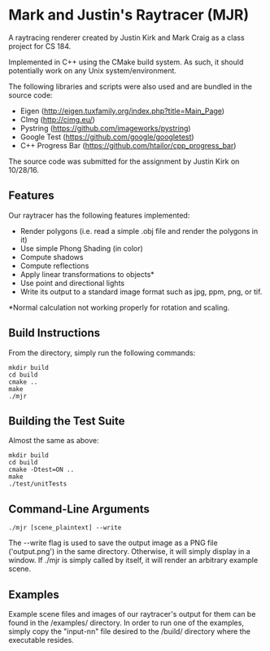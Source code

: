 # Mark and Justin's Raytracer (MJR)
A raytracing renderer created by Justin Kirk and Mark Craig as a class project for CS 184.

Implemented in C++ using the CMake build system. As such, it should potentially work on any Unix system/environment.

The following libraries and scripts were also used and are bundled in the source code:
 * Eigen (http://eigen.tuxfamily.org/index.php?title=Main_Page)
 * CImg (http://cimg.eu/)
 * Pystring (https://github.com/imageworks/pystring)
 * Google Test (https://github.com/google/googletest)
 * C++ Progress Bar (https://github.com/htailor/cpp_progress_bar)

The source code was submitted for the assignment by Justin Kirk on 10/28/16.
## Features
Our raytracer has the following features implemented:
 * Render polygons (i.e. read a simple .obj file and render the polygons in it)
 * Use simple Phong Shading (in color)
 * Compute shadows
 * Compute reflections
 * Apply linear transformations to objects*
 * Use point and directional lights
 * Write its output to a standard image format such as jpg, ppm, png, or tif.

*Normal calculation not working properly for rotation and scaling.


## Build Instructions
From the directory, simply run the following commands:
~~~~
mkdir build
cd build
cmake ..
make
./mjr
~~~~

## Building the Test Suite
Almost the same as above:
~~~~
mkdir build
cd build
cmake -Dtest=ON ..
make
./test/unitTests
~~~~

## Command-Line Arguments
~~~~
./mjr [scene_plaintext] --write
~~~~

The --write flag is used to save the output image as a PNG file ('output.png') in the same directory. Otherwise, it will simply display in a window.
If ./mjr is simply called by itself, it will render an arbitrary example scene.

## Examples
Example scene files and images of our raytracer's output for them can be found in the /examples/ directory.
In order to run one of the examples, simply copy the "input-nn" file desired to the /build/ directory where the executable resides.


